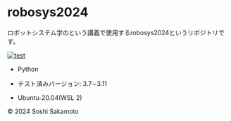# robosys2024

ロボットシステム学のという講義で使用するrobosys2024というリポジトリです。

[![test](https://github.com/soshisakamoto/robosys2024/actions/workflows/test.yml/badge.svg)](https://github.com/soshisakamoto/robosys2024/actions/workflows/test.yml)

- Python
 - テスト済みバージョン: 3.7∼3.11

- Ubuntu-20.04(WSL 2)

© 2024 Soshi Sakamoto
